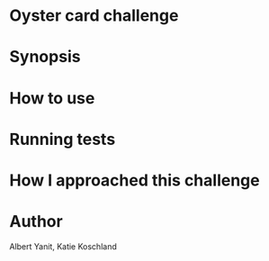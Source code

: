 Oyster card challenge
=====================

Synopsis
========

How to use
==========

Running tests
=============

How I approached this challenge
===============================

Author
======
Albert Yanit, Katie Koschland
